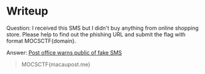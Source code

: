 # Writeup

Question: I received this SMS but I didn't buy anything from online shopping store. Please help to find out the phishing URL
and submit the flag with format MOCSCTF{domain}.

Answer:
[Post office warns public of fake SMS](https://www.macaupostdaily.com/article15050.html)

> MOCSCTF{macaupost.me}